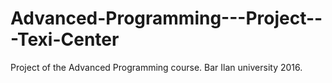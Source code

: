 # Advanced-Programming---Project---Texi-Center
Project of the Advanced Programming course. Bar Ilan university 2016.
